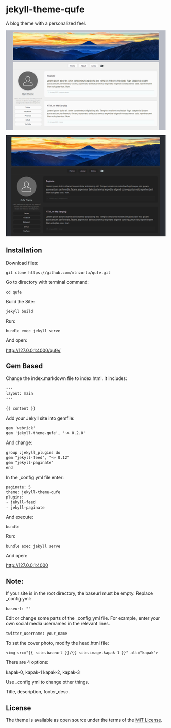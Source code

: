 # jekyll-theme-qufe

A blog theme with a personalized feel.

![screenshot](/assets/img/ss1.png)

![screenshot](/assets/img/ss2.png)

## Installation

Download files:

    git clone https://github.com/mtnzorlu/qufe.git


Go to directory with terminal command:

    cd qufe


Build the Site:

    jekyll build

Run:

    bundle exec jekyll serve

And open:

http://127.0.0.1:4000/qufe/


## Gem Based

Change the index.markdown file to index.html. It includes:

    ---
    layout: main
    ---

    {{ content }}

Add your Jekyll site into gemfile:
    
    gem 'webrick'
    gem 'jekyll-theme-qufe', '~> 0.2.0'

And change:

    group :jekyll_plugins do
    gem "jekyll-feed", "~> 0.12"
    gem "jekyll-paginate"
    end

In the _config.yml file enter:

    paginate: 5
    theme: jekyll-theme-qufe
    plugins:
    - jekyll-feed
    - jekyll-paginate

And execute:

    bundle

Run:

    bundle exec jekyll serve

And open:

http://127.0.0.1:4000

## Note: 

If your site is in the root directory, the baseurl must be empty. Replace _config.yml:

    baseurl: ""


Edit or change some parts of the _config_yml file. For example, enter your own social media usernames in the relevant lines.

    twitter_username: your_name

To set the cover photo, modify the head.html file:

    <img src="{{ site.baseurl }}/{{ site.image.kapak-1 }}" alt="kapak">

There are 4 options:

kapak-0, kapak-1 kapak-2, kapak-3

Use _config yml to change other things.

Title, description, footer_desc.

## License

The theme is available as open source under the terms of the [MIT License](https://opensource.org/licenses/MIT).

